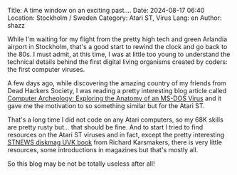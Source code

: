 Title: A time window on an exciting past....
Date: 2024-08-17 06:40
Location: Stockholm / Sweden
Category: Atari ST, Virus
Lang: en
Author: shazz


While I'm waiting for my flight from the pretty high tech and green Arlandia airport in Stockholm, that's a good start to rewind the clock and go back to the 80s. I must admit, at this time, I was at little too young to understand the technical details behind the first digital living organisms created by coders: the first computer viruses.

A few days ago, while discovering the amazing country of my friends from Dead Hackers Society, I was reading a pretty interesting blog article called [Computer Archeology: Exploring the Anatomy of an MS-DOS Virus](https://www.metacodes.pro/blog/computer_archeology_exploring_the_anatomy_of_an_ms_dos_virus/) and it gave me the motivation to so something similar but for the Atari ST.

That's a long time I did not code on any Atari computers, so my 68K skills are pretty rusty but... that should be fine. And to start I tried to find resources on the Atari ST viruses and in fact, except the pretty interesting [STNEWS diskmag UVK book](https://st-news.com/uvk-book/the-book/part-i-the-uvk-book/history-of-viruses-on-atari-tos-computers) from Richard Karsmakers, there is very little resources, some introductions in magazines but that's mostly all.

So this blog may be not be totally useless after all!




